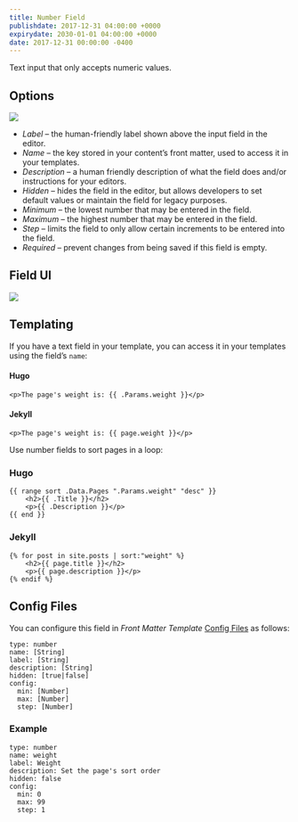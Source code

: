 ```yaml
---
title: Number Field
publishdate: 2017-12-31 04:00:00 +0000
expirydate: 2030-01-01 04:00:00 +0000
date: 2017-12-31 00:00:00 -0400
---
```

Text input that only accepts numeric values.

## Options
![](/uploads/2018/01/number-options.png)

* _Label_ – the human-friendly label shown above the input field in the editor.
* _Name_ – the key stored in your content’s front matter, used to access it in your templates.
* _Description_ – a human friendly description of what the field does and/or instructions for your editors.
* _Hidden_ – hides the field in the editor, but allows developers to set default values or maintain the field for legacy purposes.
* _Minimum_ – the lowest number that may be entered in the field.
* _Maximum_ – the highest number that may be entered in the field.
* _Step_ – limits the field to only allow certain increments to be entered into the field.
* _Required_ – prevent changes from being saved if this field is empty.

## Field UI
![](/uploads/2018/01/number-preview.png)

## Templating
If you have a text field in your template, you can access it in your templates using the field’s `name`:

#### Hugo
```
<p>The page's weight is: {{ .Params.weight }}</p> 
```

#### Jekyll
```
<p>The page's weight is: {{ page.weight }}</p> 
```


Use number fields to sort pages in a loop:

### Hugo
```
{{ range sort .Data.Pages ".Params.weight" "desc" }}
    <h2>{{ .Title }}</h2>
    <p>{{ .Description }}</p>
{{ end }}
```

### Jekyll
```
{% for post in site.posts | sort:"weight" %}
    <h2>{{ page.title }}</h2>
    <p>{{ page.description }}</p>
{% endif %}
```

## Config Files
You can configure this field in _Front Matter Template_ [Config Files](/docs/settings/config-files/) as follows:

```
type: number
name: [String]
label: [String]
description: [String] 
hidden: [true|false]
config:
  min: [Number]
  max: [Number]
  step: [Number]
```

### Example
```
type: number
name: weight
label: Weight
description: Set the page's sort order
hidden: false
config:
  min: 0
  max: 99
  step: 1
```
